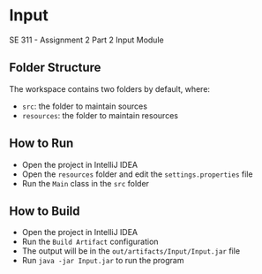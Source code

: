 # Input

SE 311 - Assignment 2 Part 2 Input Module

## Folder Structure

The workspace contains two folders by default, where:

- `src`: the folder to maintain sources
- `resources`: the folder to maintain resources

## How to Run

- Open the project in IntelliJ IDEA
- Open the `resources` folder and edit the `settings.properties` file
- Run the `Main` class in the `src` folder

## How to Build

- Open the project in IntelliJ IDEA
- Run the `Build Artifact` configuration
- The output will be in the `out/artifacts/Input/Input.jar` file
- Run `java -jar Input.jar` to run the program
